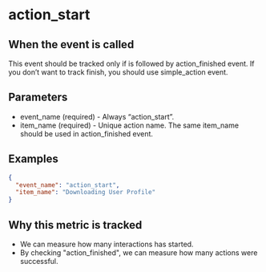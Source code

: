 # action_start

## When the event is called

This event should be tracked only if is followed by action_finished event. If you don’t want to track finish, you should use simple_action event.

## Parameters

- event_name (required) - Always “action_start”. 
- item_name (required) - Unique action name. The same item_name should be used in action_finished event.

## Examples

```json
{
  "event_name": "action_start",
  "item_name": "Downloading User Profile"
}
```

## Why this metric is tracked

- We can measure how many interactions has started.
- By checking "action_finished", we can measure how many actions were successful.
